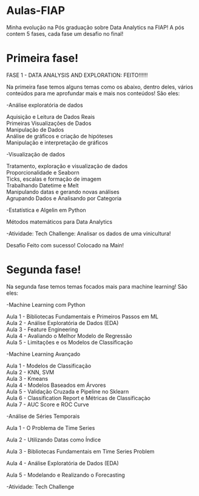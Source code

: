 # Aulas-FIAP
Minha evolução na Pós graduação sobre Data Analytics na FIAP! A pós contem 5 fases, cada fase um desafio no final!

# Primeira fase!
FASE 1 - DATA ANALYSIS AND EXPLORATION: FEITO!!!!!!

Na primeira fase temos alguns temas como os abaixo, dentro deles, vários conteúdos para me aprofundar mais e mais nos conteúdos! São eles:

-Análise exploratória de dados 
  
  Aquisição e Leitura de Dados Reais    	   
  Primeiras Visualizações de Dados    	   
  Manipulação de Dados    	   
  Análise de gráficos e criação de hipóteses    	   
  Manipulação e interpretação de gráficos   
  
-Visualização de dados 
  
  Tratamento, exploração e visualização de dados    	   
  Proporcionalidade e Seaborn    	   
  Ticks, escalas e formação de imagem    	   
  Trabalhando Datetime e Melt    	   
  Manipulando datas e gerando novas análises    	   
  Agrupando Dados e Analisando por Categoria 
  
-Estatística e Algelin em Python 

  Métodos matemáticos para Data Analytics 
  
-Atividade: Tech Challenge: Analisar os dados de uma vinicultura!  

  Desafio Feito com sucesso! Colocado na Main!


# Segunda fase!

Na segunda fase temos temas focados mais para machine learning! São eles:

-Machine Learning com Python 

  Aula 1 - Bibliotecas Fundamentais e Primeiros Passos em ML    	   
  Aula 2 - Análise Exploratória de Dados (EDA)    	   
  Aula 3 - Feature Engineering    	   
  Aula 4 - Avaliando o Melhor Modelo de Regressão    	   
  Aula 5 - Limitações e os Modelos de Classificação    	   

-Machine Learning Avançado 

  Aula 1 - Modelos de Classificação    	   
  Aula 2 - KNN, SVM    	   
  Aula 3 - Kmeans    	   
  Aula 4 - Modelos Baseados em Árvores    	   
  Aula 5 - Validação Cruzada e Pipeline no Sklearn    	   
  Aula 6 - Classification Report e Métricas de Classificaçào    	   
  Aula 7 - AUC Score e ROC Curve    
  
-Análise de Séries Temporais 

  Aula 1 - O Problema de Time Series
  
  Aula 2 - Utilizando Datas como Índice
  
  Aula 3 - Bibliotecas Fundamentais em Time Series Problem 	
  
  Aula 4 - Análise Exploratória de Dados (EDA) 	
  
  Aula 5 - Modelando e Realizando o Forecasting 	

-Atividade: Tech Challenge 
